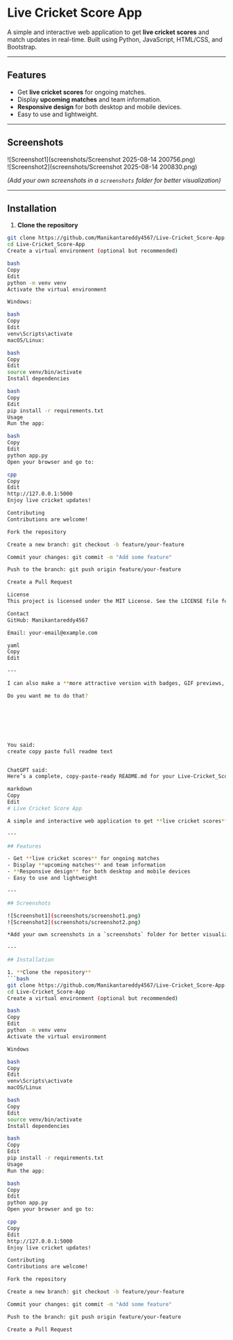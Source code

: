 # Live Cricket Score App

A simple and interactive web application to get **live cricket scores** and match updates in real-time. Built using Python, JavaScript, HTML/CSS, and Bootstrap.

---

## Features

- Get **live cricket scores** for ongoing matches.  
- Display **upcoming matches** and team information.  
- **Responsive design** for both desktop and mobile devices.  
- Easy to use and lightweight.

---

## Screenshots

![Screenshot1](screenshots/Screenshot 2025-08-14 200756.png)  
![Screenshot2](screenshots/Screenshot 2025-08-14 200830.png)  


*(Add your own screenshots in a `screenshots` folder for better visualization)*

---

## Installation

1. **Clone the repository**
```bash
git clone https://github.com/Manikantareddy4567/Live-Cricket_Score-App.git
cd Live-Cricket_Score-App
Create a virtual environment (optional but recommended)

bash
Copy
Edit
python -m venv venv
Activate the virtual environment

Windows:

bash
Copy
Edit
venv\Scripts\activate
macOS/Linux:

bash
Copy
Edit
source venv/bin/activate
Install dependencies

bash
Copy
Edit
pip install -r requirements.txt
Usage
Run the app:

bash
Copy
Edit
python app.py
Open your browser and go to:

cpp
Copy
Edit
http://127.0.0.1:5000
Enjoy live cricket updates!

Contributing
Contributions are welcome!

Fork the repository

Create a new branch: git checkout -b feature/your-feature

Commit your changes: git commit -m "Add some feature"

Push to the branch: git push origin feature/your-feature

Create a Pull Request

License
This project is licensed under the MIT License. See the LICENSE file for details.

Contact
GitHub: Manikantareddy4567

Email: your-email@example.com

yaml
Copy
Edit

---

I can also make a **more attractive version with badges, GIF previews, and color styling** for your GitHub page so it looks professional.  

Do you want me to do that?







You said:
create copy paste full readme text


ChatGPT said:
Here’s a complete, copy-paste-ready README.md for your Live-Cricket_Score-App project:

markdown
Copy
Edit
# Live Cricket Score App

A simple and interactive web application to get **live cricket scores** and match updates in real-time. Built using Python, JavaScript, HTML/CSS, and Bootstrap.

---

## Features

- Get **live cricket scores** for ongoing matches  
- Display **upcoming matches** and team information  
- **Responsive design** for both desktop and mobile devices  
- Easy to use and lightweight  

---

## Screenshots

![Screenshot1](screenshots/screenshot1.png)  
![Screenshot2](screenshots/screenshot2.png)  

*Add your own screenshots in a `screenshots` folder for better visualization.*

---

## Installation

1. **Clone the repository**
```bash
git clone https://github.com/Manikantareddy4567/Live-Cricket_Score-App.git
cd Live-Cricket_Score-App
Create a virtual environment (optional but recommended)

bash
Copy
Edit
python -m venv venv
Activate the virtual environment

Windows

bash
Copy
Edit
venv\Scripts\activate
macOS/Linux

bash
Copy
Edit
source venv/bin/activate
Install dependencies

bash
Copy
Edit
pip install -r requirements.txt
Usage
Run the app:

bash
Copy
Edit
python app.py
Open your browser and go to:

cpp
Copy
Edit
http://127.0.0.1:5000
Enjoy live cricket updates!

Contributing
Contributions are welcome!

Fork the repository

Create a new branch: git checkout -b feature/your-feature

Commit your changes: git commit -m "Add some feature"

Push to the branch: git push origin feature/your-feature

Create a Pull Request
